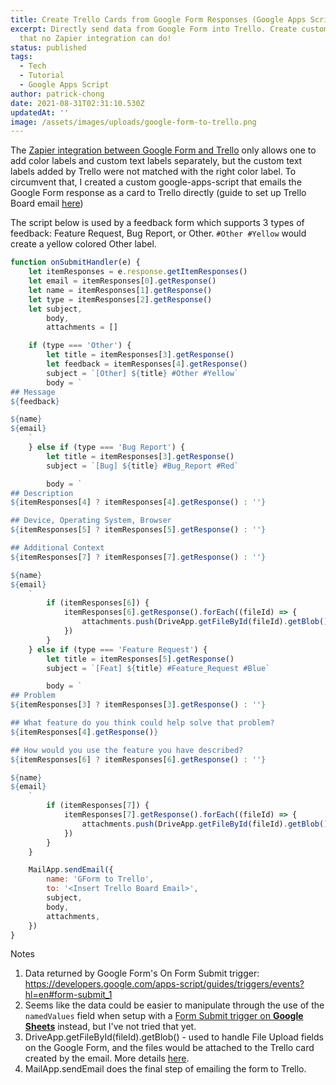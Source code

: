 ```yaml
---
title: Create Trello Cards from Google Form Responses (Google Apps Script)
excerpt: Directly send data from Google Form into Trello. Create custom cards
  that no Zapier integration can do!
status: published
tags:
  - Tech
  - Tutorial
  - Google Apps Script
author: patrick-chong
date: 2021-08-31T02:31:10.530Z
updatedAt: ''
image: /assets/images/uploads/google-form-to-trello.png
---
```


The [Zapier integration between Google Form and Trello](https://zapier.com/apps/google-forms/integrations/trello/11016/create-trello-cards-from-new-google-forms-responses) only allows one to add color labels and custom text labels separately, but the custom text labels added by Trello were not matched with the right color label. To circumvent that, I created a custom google-apps-script that emails the Google Form response as a card to Trello directly (guide to set up Trello Board email [here](https://help.trello.com/article/809-creating-cards-by-email))

The script below is used by a feedback form which supports 3 types of feedback: Feature Request, Bug Report, or Other. `#Other #Yellow` would create a yellow colored Other label.

```js
function onSubmitHandler(e) {
	let itemResponses = e.response.getItemResponses()
	let email = itemResponses[0].getResponse()
	let name = itemResponses[1].getResponse()
	let type = itemResponses[2].getResponse()
	let subject,
		body,
		attachments = []

	if (type === 'Other') {
		let title = itemResponses[3].getResponse()
		let feedback = itemResponses[4].getResponse()
		subject = `[Other] ${title} #Other #Yellow`
		body = `
## Message
${feedback}

${name}
${email}
    `
	} else if (type === 'Bug Report') {
		let title = itemResponses[3].getResponse()
		subject = `[Bug] ${title} #Bug_Report #Red`

		body = `
## Description
${itemResponses[4] ? itemResponses[4].getResponse() : ''}

## Device, Operating System, Browser
${itemResponses[5] ? itemResponses[5].getResponse() : ''}

## Additional Context
${itemResponses[7] ? itemResponses[7].getResponse() : ''}

${name}
${email}
    `
		if (itemResponses[6]) {
			itemResponses[6].getResponse().forEach((fileId) => {
				attachments.push(DriveApp.getFileById(fileId).getBlob())
			})
		}
	} else if (type === 'Feature Request') {
		let title = itemResponses[5].getResponse()
		subject = `[Feat] ${title} #Feature_Request #Blue`

		body = `
## Problem
${itemResponses[3] ? itemResponses[3].getResponse() : ''}

## What feature do you think could help solve that problem?
${itemResponses[4].getResponse()}

## How would you use the feature you have described?
${itemResponses[6] ? itemResponses[6].getResponse() : ''}

${name}
${email}
    `
		if (itemResponses[7]) {
			itemResponses[7].getResponse().forEach((fileId) => {
				attachments.push(DriveApp.getFileById(fileId).getBlob())
			})
		}
	}

	MailApp.sendEmail({
		name: 'GForm to Trello',
		to: '<Insert Trello Board Email>',
		subject,
		body,
		attachments,
	})
}
```

Notes

1. Data returned by Google Form's On Form Submit trigger: https://developers.google.com/apps-script/guides/triggers/events?hl=en#form-submit_1
2. Seems like the data could be easier to manipulate through the use of the `namedValues` field when setup with a [Form Submit trigger on **Google Sheets**](https://developers.google.com/apps-script/guides/triggers/events?hl=en#form-submit) instead, but I've not tried that yet.
3. DriveApp.getFileById(fileId).getBlob() - used to handle File Upload fields on the Google Form, and the files would be attached to the Trello card created by the email. More details [here](https://developers.google.com/apps-script/reference/drive/drive-app#getfilebyidid).
4. MailApp.sendEmail does the final step of emailing the form to Trello.
